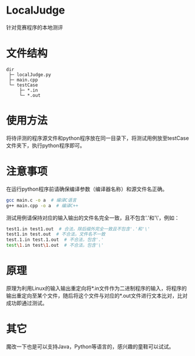 # LocalJudge

针对竞赛程序的本地测评

# 文件结构

```
dir
 ├─ localJudge.py
 ├─ main.cpp
 └─ testCase
     ├─ *.in
     └─ *.out
```
     
# 使用方法

将待评测的程序源文件和python程序放在同一目录下，将测试用例放至testCase文件夹下，执行python程序即可。

# 注意事项

在运行python程序前请确保编译参数（编译器名称）和源文件名正确。

```bash
gcc main.c -o a  # 编译C语言
g++ main.cpp -o a  # 编译C++
```

测试用例请保持对应的输入输出的文件名完全一致，且不包含'.'和'\\'，例如：
```bash
test1.in test1.out  # 合法，除后缀外完全一致且不包含'.'和'\'
test1.in test.out  # 不合法，文件名不一致
test.1.in test.1.out  # 不合法，包含'.'
test\1.in test\1.out  # 不合法，包含'\'
```

# 原理

原理为利用Linux的输入输出重定向将*.in文件作为二进制程序的输入，将程序的输出重定向至某个文件，随后将这个文件与对应的*.out文件进行文本比对，比对成功即通过测试。

# 其它

魔改一下也是可以支持Java，Python等语言的，感兴趣的童鞋可以试试。
